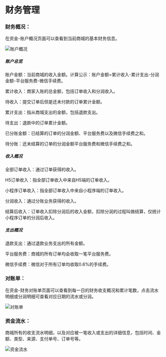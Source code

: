 # 财务管理

### **财务概况：**

在资金-账户概况页面可以查看到当前商城的基本财务信息。

![账户概况](http://md.stringon.com/img/%7Bfilename%7D%7B.suffix%7D20200912142541.png)

##### **账户总览**

账户金额：当前商城的收入金额。计算公示：账户金额=累计收入-累计支出-分润金额-平台服务费-微信手续费。

累计收入：商家入账的总金额，包括订单收入和分润收入。

待收入：提交订单后但是还未付款的订单累计金额。

累计支出：指从商城支出的金额，包括退款支出。

待支出：退款中的订单累计金额。

已分账金额：已结算的订单的分润金额、平台服务费以及微信手续费之和。

待分账：还未结算的订单的分润金额平台服务费和微信手续费之和。

##### **收入概况**

全部订单收入：通过订单获得的收入。

H5订单收入：指全部订单收入中来自H5端的订单收入。

小程序订单收入：指全部订单收入中来自小程序端的订单收入。

分润收入：通过分账业务获得的收入。

结算后收入：订单收入扣除分润后的收入金额，扣除分润的过程叫做结算，仅统计小程序订单的分润后收入。

##### **支出概况**

退款支出：通过退款业务支出的所有金额。

平台服务费：商城的所有订单均会收取一笔平台服务费。

微信手续费：微信对于所有订单均收取0.6%的手续费。



### **对账单：**

在资金-财务对账单页面可以查看到每一日的财务收支概况和累计笔数，点击流水明细或分润明细可查看对应日期的流水或分润。

![对账单](http://md.stringon.com/img/%7Bfilename%7D%7B.suffix%7D20200912141946.png)



### **资金流水：**

商城所有的收支流水明细，以及对应被一笔收入或支出的详细信息，包括时间、金额、类型、来源、支付单号、订单号等。

![资金流水](http://md.stringon.com/img/%7Bfilename%7D%7B.suffix%7D20200912142026.png)